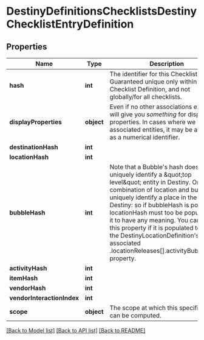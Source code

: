 # DestinyDefinitionsChecklistsDestinyChecklistEntryDefinition

## Properties
Name | Type | Description | Notes
------------ | ------------- | ------------- | -------------
**hash** | **int** | The identifier for this Checklist entry. Guaranteed unique only within this Checklist Definition, and not globally/for all checklists. | [optional] 
**displayProperties** | **object** | Even if no other associations exist, we will give you *something* for display properties. In cases where we have no associated entities, it may be as simple as a numerical identifier. | [optional] 
**destinationHash** | **int** |  | [optional] 
**locationHash** | **int** |  | [optional] 
**bubbleHash** | **int** | Note that a Bubble&#39;s hash doesn&#39;t uniquely identify a \&quot;top level\&quot; entity in Destiny. Only the combination of location and bubble can uniquely identify a place in the world of Destiny: so if bubbleHash is populated, locationHash must too be populated for it to have any meaning.  You can use this property if it is populated to look up the DestinyLocationDefinition&#39;s associated .locationReleases[].activityBubbleName property. | [optional] 
**activityHash** | **int** |  | [optional] 
**itemHash** | **int** |  | [optional] 
**vendorHash** | **int** |  | [optional] 
**vendorInteractionIndex** | **int** |  | [optional] 
**scope** | **object** | The scope at which this specific entry can be computed. | [optional] 

[[Back to Model list]](../README.md#documentation-for-models) [[Back to API list]](../README.md#documentation-for-api-endpoints) [[Back to README]](../README.md)


